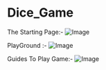 # Dice_Game

The Starting Page:-
![Image](https://github.com/user-attachments/assets/f24af681-94c1-4902-b98b-6c7c949667ff)

PlayGround :- 
![Image](https://github.com/user-attachments/assets/c75d65fb-5f8b-4971-bfaf-4a8fe24cadbc)

Guides To Play Game:-
![Image](https://github.com/user-attachments/assets/c4484da8-7124-4008-a4dc-88343f0b1412)

